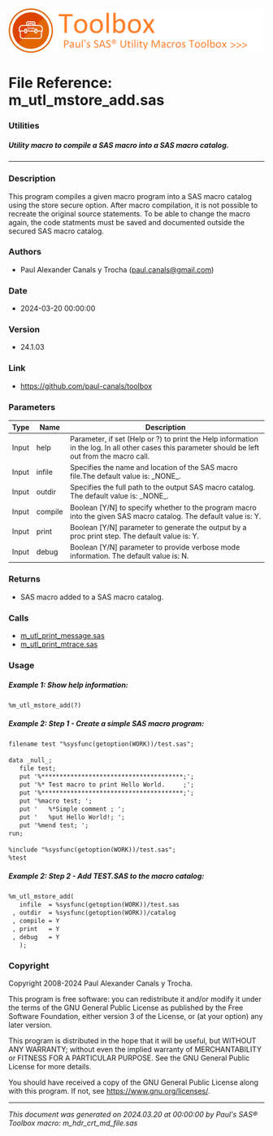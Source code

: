 ![../../misc/images/doc_header.png](../../misc/images/doc_header.png)
# 
# File Reference: m_utl_mstore_add.sas

### Utilities

##### Utility macro to compile a SAS macro into a SAS macro catalog.

***

### Description
This program compiles a given macro program into a SAS macro catalog using the store secure option. After macro compilation, it is not possible to recreate the original source statements. To be able to change the macro again, the code statments must be saved and documented outside the secured SAS macro catalog.



### Authors
* Paul Alexander Canals y Trocha (paul.canals@gmail.com)

### Date
* 2024-03-20 00:00:00

### Version
* 24.1.03

### Link
* https://github.com/paul-canals/toolbox

### Parameters
| Type | Name | Description |
| ---- | ---- | ----------- |
| Input | help | Parameter, if set (Help or ?) to print the Help information in the log. In all other cases this parameter should be left out from the macro call. |
| Input | infile | Specifies the name and location of the SAS macro file.The default value is: \_NONE\_. |
| Input | outdir | Specifies the full path to the output SAS macro catalog. The default value is: \_NONE\_. |
| Input | compile | Boolean [Y/N] to specify whether to the program macro into the given SAS macro catalog. The default value is: Y. |
| Input | print | Boolean [Y/N] parameter to generate the output by a proc print step. The default value is: Y. |
| Input | debug | Boolean [Y/N] parameter to provide verbose mode information. The default value is: N. |

### Returns
* SAS macro added to a SAS macro catalog.

### Calls
* [m_utl_print_message.sas](m_utl_print_message.md)
* [m_utl_print_mtrace.sas](m_utl_print_mtrace.md)

### Usage

##### Example 1: Show help information:
```sas
%m_utl_mstore_add(?)
```

##### Example 2: Step 1 - Create a simple SAS macro program:
```sas
filename test "%sysfunc(getoption(WORK))/test.sas";

data _null_;
   file test;
   put '%***************************************;';
   put '%* Test macro to print Hello World.     ;';
   put '%***************************************;';
   put '%macro test; ';
   put '   %*Simple comment ; ';
   put '   %put Hello World!; ';
   put '%mend test; ';
run;

%include "%sysfunc(getoption(WORK))/test.sas";
%test
```

##### Example 2: Step 2 - Add TEST.SAS to the macro catalog:
```sas
%m_utl_mstore_add(
   infile  = %sysfunc(getoption(WORK))/test.sas
 , outdir  = %sysfunc(getoption(WORK))/catalog
 , compile = Y
 , print   = Y
 , debug   = Y
   );
```

### Copyright
Copyright 2008-2024 Paul Alexander Canals y Trocha. 
 
This program is free software: you can redistribute it and/or modify 
it under the terms of the GNU General Public License as published by 
the Free Software Foundation, either version 3 of the License, or 
(at your option) any later version. 
 
This program is distributed in the hope that it will be useful, 
but WITHOUT ANY WARRANTY; without even the implied warranty of 
MERCHANTABILITY or FITNESS FOR A PARTICULAR PURPOSE. See the 
GNU General Public License for more details. 
 
You should have received a copy of the GNU General Public License 
along with this program. If not, see <https://www.gnu.org/licenses/>. 


***
*This document was generated on 2024.03.20 at 00:00:00 by Paul's SAS&reg; Toolbox macro: m_hdr_crt_md_file.sas*
